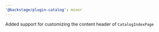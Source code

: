 ```yaml
---
'@backstage/plugin-catalog': minor
---
```


Added support for customizing the content header of `CatalogIndexPage`
